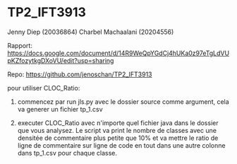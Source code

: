# TP2_IFT3913

Jenny Diep (20036864)
Charbel Machaalani (20204556)


Rapport: 
https://docs.google.com/document/d/14R9WeQpYGdCj4hUKa0z97eTgLdVUpKZfozytkgDXoVU/edit?usp=sharing 

Repo: 
https://github.com/jenoschan/TP2_IFT3913 

pour utiliser CLOC_Ratio:

1) commencez par run jls.py avec le dossier source comme argument, cela va generer un fichier tp_1.csv

2) executer CLOC_Ratio avec n'importe quel fichier java dans le dossier que vous analysez. Le script va print le nombre de classes avec une densitée de commentaire plus petite que 10% et va mettre le ratio de ligne de commentaire sur ligne de code en tout dans une autre colonne dans tp_1.csv pour chaque classe.



